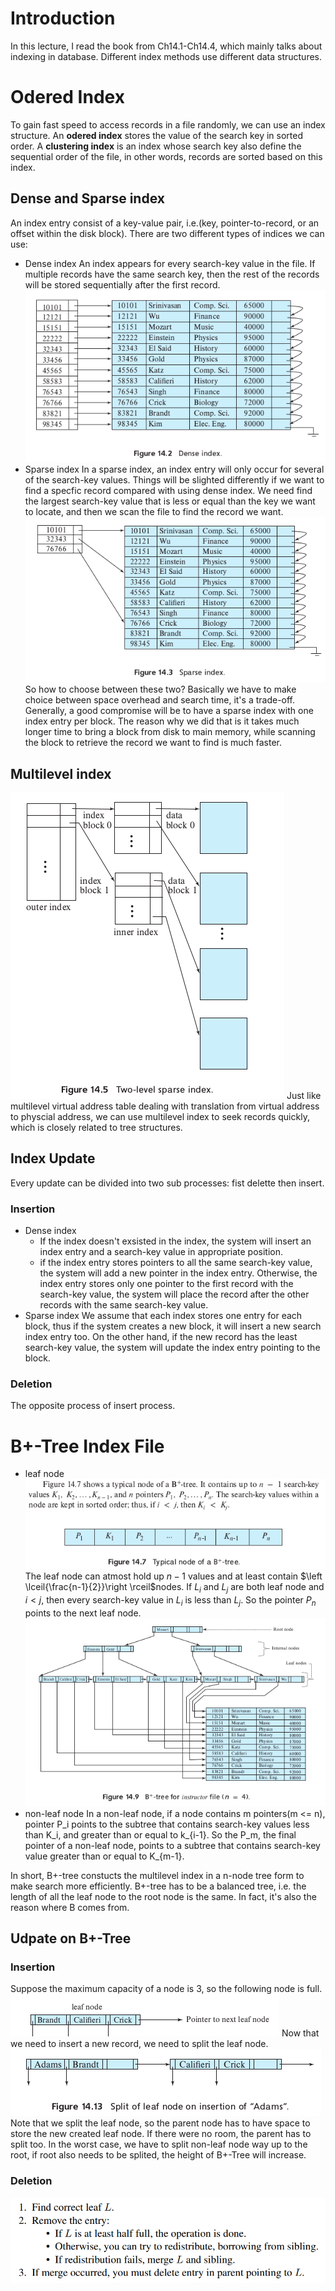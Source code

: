 # Introduction 
In this lecture, I read the book from Ch14.1-Ch14.4, which mainly talks about indexing in database. Different index methods use different data structures.
# Odered Index 
To gain fast speed to access records in a file randomly, we can use an index structure. An **odered index** stores the value of the search key in sorted order. A **clustering index** is an index whose search key also define the sequential order of the file, in other words, records are sorted based on this index.
## Dense and Sparse index 
An index entry consist of a key-value pair, i.e.(key, pointer-to-record, or an offset within the disk block). There are two different types of indices we can use:
- Dense index 
  An index appears for every search-key value in the file. If multiple records have the same search key, then the rest of the records will be stored sequentially after the first record.
  ![](image/2022-10-18-21-00-51.png)
- Sparse index 
    In a sparse index, an index entry will only occur for several of the search-key values. Things will be slighted differently if we want to find a specfic record compared with using dense index. We need find the largest search-key value that is less or equal than the key we want to locate, and then we scan the file to find the record we want.
    ![](image/2022-10-18-21-05-22.png)
So how to choose between these two?
Basically we have to make choice between space overhead and search time, it's a trade-off. Generally, a good compromise will be to have a sparse index with one index entry per block. The reason why we did that is it takes much longer time to bring a block from disk to main memory, while scanning the block to retrieve the record we want to find is much faster.
## Multilevel index
![](image/2022-10-18-21-15-56.png)
Just like multilevel virtual address table dealing with translation from virtual address to  physcial address, we can use multilevel index to seek records quickly, which is closely related to tree structures.
## Index Update
Every update can be divided into two sub processes: fist delette then insert.
### Insertion
- Dense index
  - If the index doesn't exsisted in the index, the system will insert an index entry and a search-key value in appropriate position.
  - if the index entry stores pointers to all the same search-key value, the system will add a new pointer in the index entry. Otherwise, the index entry stores only one pointer to the first record with the search-key value, the system will place the record after the other records with the same search-key value.
- Sparse index
  We assume that each index stores one entry for each block, thus if the system creates a new block, it will insert a new search index entry too. On the other hand, if the new record has the least search-key value, the system will update the index entry pointing to the block.

### Deletion
The opposite process of insert process.
# B+-Tree Index File
- leaf node
![](image/2022-10-19-11-08-44.png)
The leaf node can atmost hold up $n-1$ values and at least contain $\left \lceil{\frac{n-1}{2}}\right \rceil$nodes. If $L_i$ and $L_j$ are both leaf node and $i < j$, then every search-key value in $L_i$ is less than $L_j$.
So the pointer $P_n$ points to the next leaf node.
![](image/2022-10-19-11-25-02.png)
- non-leaf node
In a non-leaf node, if a node contains m pointers(m <= n), pointer P_i points to the subtree that contains search-key values less than K_i, and greater than or equal to k_{i-1}. So the P_m, the final pointer of a non-leaf node, points to a subtree that contains search-key value greater than or equal to K_{m-1}.

In short, B+-tree constucts the multilevel index in a n-node tree form to make search more efficiently.
B+-tree has to be a balanced tree, i.e. the length of all the leaf node to the root node is the same. In fact, it's also the reason where B comes from.

## Udpate on B+-Tree
### Insertion
Suppose the maximum capacity of a node is 3, so the following node is full.
![](image/2022-10-19-14-43-38.png)
Now that we need to insert a new record, we need to split the leaf node.
![](image/2022-10-19-14-45-18.png)
Note that we split the leaf node, so the parent node has to have space to store the new created leaf node. If there were no room, the parent has to split too. In the worst case, we have to split non-leaf node way up to the root, if root also needs to be splited, the height of B+-Tree will increase.
### Deletion
![](image/2022-10-19-15-48-40.png)

